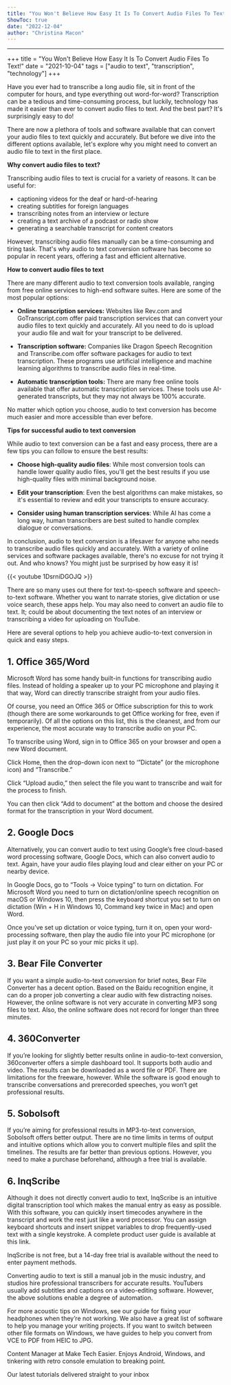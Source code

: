 ```yaml
---
title: "You Won't Believe How Easy It Is To Convert Audio Files To Text!"
ShowToc: true 
date: "2022-12-04"
author: "Christina Macon"
---
```

*****
+++
title = "You Won't Believe How Easy It Is To Convert Audio Files To Text!"
date = "2021-10-04"
tags = ["audio to text", "transcription", "technology"]
+++

Have you ever had to transcribe a long audio file, sit in front of the computer for hours, and type everything out word-for-word? Transcription can be a tedious and time-consuming process, but luckily, technology has made it easier than ever to convert audio files to text. And the best part? It's surprisingly easy to do!

There are now a plethora of tools and software available that can convert your audio files to text quickly and accurately. But before we dive into the different options available, let's explore why you might need to convert an audio file to text in the first place.

**Why convert audio files to text?**

Transcribing audio files to text is crucial for a variety of reasons. It can be useful for:

- captioning videos for the deaf or hard-of-hearing
- creating subtitles for foreign languages
- transcribing notes from an interview or lecture
- creating a text archive of a podcast or radio show
- generating a searchable transcript for content creators

However, transcribing audio files manually can be a time-consuming and tiring task. That's why audio to text conversion software has become so popular in recent years, offering a fast and efficient alternative.

**How to convert audio files to text**

There are many different audio to text conversion tools available, ranging from free online services to high-end software suites. Here are some of the most popular options:

- **Online transcription services:** Websites like Rev.com and GoTranscript.com offer paid transcription services that can convert your audio files to text quickly and accurately. All you need to do is upload your audio file and wait for your transcript to be delivered.

- **Transcription software:** Companies like Dragon Speech Recognition and Transcribe.com offer software packages for audio to text transcription. These programs use artificial intelligence and machine learning algorithms to transcribe audio files in real-time.

- **Automatic transcription tools:** There are many free online tools available that offer automatic transcription services. These tools use AI-generated transcripts, but they may not always be 100% accurate.

No matter which option you choose, audio to text conversion has become much easier and more accessible than ever before.

**Tips for successful audio to text conversion**

While audio to text conversion can be a fast and easy process, there are a few tips you can follow to ensure the best results:

- **Choose high-quality audio files**: While most conversion tools can handle lower quality audio files, you'll get the best results if you use high-quality files with minimal background noise.

- **Edit your transcription**: Even the best algorithms can make mistakes, so it's essential to review and edit your transcripts to ensure accuracy.

- **Consider using human transcription services**: While AI has come a long way, human transcribers are best suited to handle complex dialogue or conversations.

In conclusion, audio to text conversion is a lifesaver for anyone who needs to transcribe audio files quickly and accurately. With a variety of online services and software packages available, there's no excuse for not trying it out. And who knows? You might just be surprised by how easy it is!

{{< youtube 1DsrniDGOJQ >}} 



There are so many uses out there for text-to-speech software and speech-to-text software. Whether you want to narrate stories, give dictation or use voice search, these apps help. You may also need to convert an audio file to text. It; could be about documenting the text notes of an interview or transcribing a video for uploading on YouTube. 
 
Here are several options to help you achieve audio-to-text conversion in quick and easy steps.
 
## 1. Office 365/Word
 
Microsoft Word has some handy built-in functions for transcribing audio files. Instead of holding a speaker up to your PC microphone and playing it that way, Word can directly transcribe straight from your audio files.
 
Of course, you need an Office 365 or Office subscription for this to work (though there are some workarounds to get Office working for free, even if temporarily). Of all the options on this list, this is the cleanest, and from our experience, the most accurate way to transcribe audio on your PC.
 
To transcribe using Word, sign in to Office 365 on your browser and open a new Word document.
 
Click Home, then the drop-down icon next to ‘”Dictate” (or the microphone icon) and “Transcribe.”
 
Click “Upload audio,” then select the file you want to transcribe and wait for the process to finish.
 
You can then click “Add to document” at the bottom and choose the desired format for the transcription in your Word document.
 
## 2. Google Docs
 
Alternatively, you can convert audio to text using Google’s free cloud-based word processing software, Google Docs, which can also convert audio to text. Again, have your audio files playing loud and clear either on your PC or nearby device.
 
In Google Docs, go to “Tools -> Voice typing” to turn on dictation. For Microsoft Word you need to turn on dictation/online speech recognition on macOS or Windows 10, then press the keyboard shortcut you set to turn on dictation (Win + H in Windows 10, Command key twice in Mac) and open Word.
 
Once you’ve set up dictation or voice typing, turn it on, open your word-processing software, then play the audio file into your PC microphone (or just play it on your PC so your mic picks it up).
 
## 3. Bear File Converter
 
If you want a simple audio-to-text conversion for brief notes, Bear File Converter has a decent option. Based on the Baidu recognition engine, it can do a proper job converting a clear audio with few distracting noises. However, the online software is not very accurate in converting MP3 song files to text. Also, the online software does not record for longer than three minutes.
 
## 4. 360Converter
 
If you’re looking for slightly better results online in audio-to-text conversion, 360converter offers a simple dashboard tool. It supports both audio and video. The results can be downloaded as a word file or PDF. There are limitations for the freeware, however. While the software is good enough to transcribe conversations and prerecorded speeches, you won’t get professional results.
 
## 5. Sobolsoft
 
If you’re aiming for professional results in MP3-to-text conversion, Sobolsoft offers better output. There are no time limits in terms of output and intuitive options which allow you to convert multiple files and split the timelines. The results are far better than previous options. However, you need to make a purchase beforehand, although a free trial is available.
 
## 6. InqScribe
 
Although it does not directly convert audio to text, InqScribe is an intuitive digital transcription tool which makes the manual entry as easy as possible. With this software, you can quickly insert timecodes anywhere in the transcript and work the rest just like a word processor. You can assign keyboard shortcuts and insert snippet variables to drop frequently-used text with a single keystroke. A complete product user guide is available at this link.
 
InqScribe is not free, but a 14-day free trial is available without the need to enter payment methods.
 
Converting audio to text is still a manual job in the music industry, and studios hire professional transcribers for accurate results. YouTubers usually add subtitles and captions on a video-editing software. However, the above solutions enable a degree of automation. 
 
For more acoustic tips on Windows, see our guide for fixing your headphones when they’re not working. We also have a great list of software to help you manage your writing projects. If you want to switch between other file formats on Windows, we have guides to help you convert from VCE to PDF from HEIC to JPG.
 
Content Manager at Make Tech Easier. Enjoys Android, Windows, and tinkering with retro console emulation to breaking point.
 
Our latest tutorials delivered straight to your inbox




